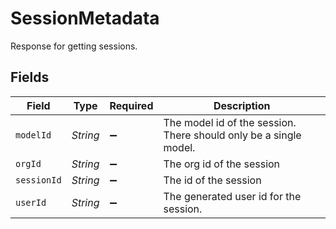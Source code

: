 # SessionMetadata

Response for getting sessions.


## Fields

| Field                                                             | Type                                                              | Required                                                          | Description                                                       |
| ----------------------------------------------------------------- | ----------------------------------------------------------------- | ----------------------------------------------------------------- | ----------------------------------------------------------------- |
| `modelId`                                                         | *String*                                                          | :heavy_minus_sign:                                                | The model id of the session. There should only be a single model. |
| `orgId`                                                           | *String*                                                          | :heavy_minus_sign:                                                | The org id of the session                                         |
| `sessionId`                                                       | *String*                                                          | :heavy_minus_sign:                                                | The id of the session                                             |
| `userId`                                                          | *String*                                                          | :heavy_minus_sign:                                                | The generated user id for the session.                            |